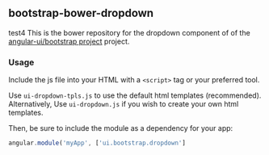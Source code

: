 
## bootstrap-bower-dropdown

test4
This is the bower repository for the dropdown component of of the [angular-ui/bootstrap project](https://github.com/angular-ui/bootstrap) project.

### Usage

Include the js file into your HTML with a `<script>` tag or your preferred tool.

Use `ui-dropdown-tpls.js` to use the default html templates (recommended). Alternatively, Use `ui-dropdown.js` if you wish to create your own html templates.

Then, be sure to include the module as a dependency for your app:
```js
angular.module('myApp', ['ui.bootstrap.dropdown']
```


